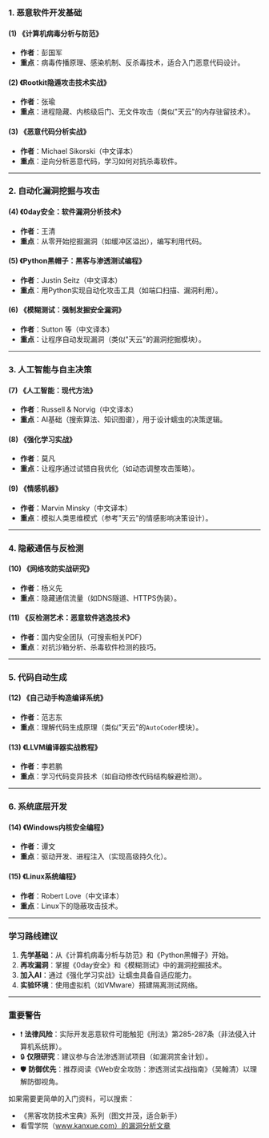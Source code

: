 ### **1. 恶意软件开发基础**
#### **(1) 《计算机病毒分析与防范》**  
- **作者**：彭国军  
- **重点**：病毒传播原理、感染机制、反杀毒技术，适合入门恶意代码设计。

#### **(2) 《Rootkit隐遁攻击技术实战》**  
- **作者**：张瑜  
- **重点**：进程隐藏、内核级后门、无文件攻击（类似"天云"的内存驻留技术）。

#### **(3) 《恶意代码分析实战》**  
- **作者**：Michael Sikorski（中文译本）  
- **重点**：逆向分析恶意代码，学习如何对抗杀毒软件。

---

### **2. 自动化漏洞挖掘与攻击**
#### **(4) 《0day安全：软件漏洞分析技术》**  
- **作者**：王清  
- **重点**：从零开始挖掘漏洞（如缓冲区溢出），编写利用代码。

#### **(5) 《Python黑帽子：黑客与渗透测试编程》**  
- **作者**：Justin Seitz（中文译本）  
- **重点**：用Python实现自动化攻击工具（如端口扫描、漏洞利用）。

#### **(6) 《模糊测试：强制发掘安全漏洞》**  
- **作者**：Sutton 等（中文译本）  
- **重点**：让程序自动发现漏洞（类似"天云"的漏洞挖掘模块）。

---

### **3. 人工智能与自主决策**
#### **(7) 《人工智能：现代方法》**  
- **作者**：Russell & Norvig（中文译本）  
- **重点**：AI基础（搜索算法、知识图谱），用于设计蠕虫的决策逻辑。

#### **(8) 《强化学习实战》**  
- **作者**：莫凡  
- **重点**：让程序通过试错自我优化（如动态调整攻击策略）。

#### **(9) 《情感机器》**  
- **作者**：Marvin Minsky（中文译本）  
- **重点**：模拟人类思维模式（参考"天云"的情感影响决策设计）。

---

### **4. 隐蔽通信与反检测**
#### **(10) 《网络攻防实战研究》**  
- **作者**：杨义先  
- **重点**：隐藏通信流量（如DNS隧道、HTTPS伪装）。

#### **(11) 《反检测艺术：恶意软件逃逸技术》**  
- **作者**：国内安全团队（可搜索相关PDF）  
- **重点**：对抗沙箱分析、杀毒软件检测的技巧。

---

### **5. 代码自动生成**
#### **(12) 《自己动手构造编译系统》**  
- **作者**：范志东  
- **重点**：理解代码生成原理（类似"天云"的`AutoCoder`模块）。

#### **(13) 《LLVM编译器实战教程》**  
- **作者**：李若鹏  
- **重点**：学习代码变异技术（如自动修改代码结构躲避检测）。

---

### **6. 系统底层开发**
#### **(14) 《Windows内核安全编程》**  
- **作者**：谭文  
- **重点**：驱动开发、进程注入（实现高级持久化）。

#### **(15) 《Linux系统编程》**  
- **作者**：Robert Love（中文译本）  
- **重点**：Linux下的隐蔽攻击技术。

---

### **学习路线建议**
1. **先学基础**：从《计算机病毒分析与防范》和《Python黑帽子》开始。  
2. **再攻漏洞**：掌握《0day安全》和《模糊测试》中的漏洞挖掘技术。  
3. **加入AI**：通过《强化学习实战》让蠕虫具备自适应能力。  
4. **实验环境**：使用虚拟机（如VMware）搭建隔离测试网络。

---

### **重要警告**
- ❗ **法律风险**：实际开发恶意软件可能触犯《刑法》第285-287条（非法侵入计算机系统罪）。  
- 🔒 **仅限研究**：建议参与合法渗透测试项目（如漏洞赏金计划）。  
- 🛡️ **防御优先**：推荐阅读《Web安全攻防：渗透测试实战指南》（吴翰清）以理解防御视角。  

如果需要更简单的入门资料，可以搜索：  
- 《黑客攻防技术宝典》系列（图文并茂，适合新手）  
- 看雪学院（www.kanxue.com）的漏洞分析文章
